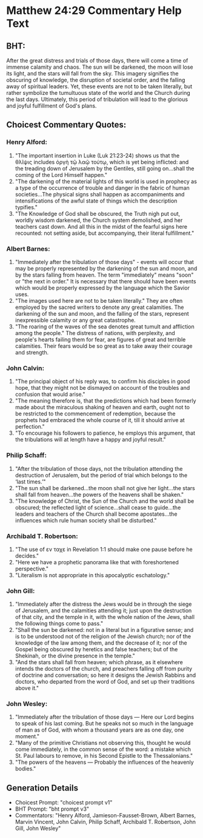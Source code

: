 # Matthew 24:29 Commentary Help Text

## BHT:
After the great distress and trials of those days, there will come a time of immense calamity and chaos. The sun will be darkened, the moon will lose its light, and the stars will fall from the sky. This imagery signifies the obscuring of knowledge, the disruption of societal order, and the falling away of spiritual leaders. Yet, these events are not to be taken literally, but rather symbolize the tumultuous state of the world and the Church during the last days. Ultimately, this period of tribulation will lead to the glorious and joyful fulfillment of God's plans.

## Choicest Commentary Quotes:
### Henry Alford:
1. "The important insertion in Luke (Luk 21:23-24) shows us that the θλῖψις includes ὀργὴ τῷ λαῷ τούτῳ, which is yet being inflicted: and the treading down of Jerusalem by the Gentiles, still going on...shall the coming of the Lord Himself happen." 
2. "The darkening of the material lights of this world is used in prophecy as a type of the occurrence of trouble and danger in the fabric of human societies...The physical signs shall happen as accompaniments and intensifications of the awful state of things which the description typifies."
3. "The Knowledge of God shall be obscured, the Truth nigh put out, worldly wisdom darkened, the Church system demolished, and her teachers cast down. And all this in the midst of the fearful signs here recounted: not setting aside, but accompanying, their literal fulfillment."

### Albert Barnes:
1. "Immediately after the tribulation of those days" - events will occur that may be properly represented by the darkening of the sun and moon, and by the stars falling from heaven. The term "immediately" means "soon" or "the next in order." It is necessary that there should have been events which would be properly expressed by the language which the Savior uses.
2. "The images used here are not to be taken literally." They are often employed by the sacred writers to denote any great calamities. The darkening of the sun and moon, and the falling of the stars, represent inexpressible calamity or any great catastrophe.
3. "The roaring of the waves of the sea denotes great tumult and affliction among the people." The distress of nations, with perplexity, and people's hearts failing them for fear, are figures of great and terrible calamities. Their fears would be so great as to take away their courage and strength.

### John Calvin:
1. "The principal object of his reply was, to confirm his disciples in good hope, that they might not be dismayed on account of the troubles and confusion that would arise."
2. "The meaning therefore is, that the predictions which had been formerly made about the miraculous shaking of heaven and earth, ought not to be restricted to the commencement of redemption, because the prophets had embraced the whole course of it, till it should arrive at perfection."
3. "To encourage his followers to patience, he employs this argument, that the tribulations will at length have a happy and joyful result."

### Philip Schaff:
1. "After the tribulation of those days, not the tribulation attending the destruction of Jerusalem, but the period of trial which belongs to the ‘last times.’"
2. "The sun shall be darkened...the moon shall not give her light...the stars shall fall from heaven...the powers of the heavens shall be shaken."
3. "The knowledge of Christ, the Sun of the Church and the world shall be obscured; the reflected light of science...shall cease to guide...the leaders and teachers of the Church shall become apostates...the influences which rule human society shall be disturbed."

### Archibald T. Robertson:
1. "The use of εν ταχε in Revelation 1:1 should make one pause before he decides."
2. "Here we have a prophetic panorama like that with foreshortened perspective."
3. "Literalism is not appropriate in this apocalyptic eschatology."

### John Gill:
1. "Immediately after the distress the Jews would be in through the siege of Jerusalem, and the calamities attending it; just upon the destruction of that city, and the temple in it, with the whole nation of the Jews, shall the following things come to pass."
2. "Shall the sun be darkened: not in a literal but in a figurative sense; and is to be understood not of the religion of the Jewish church; nor of the knowledge of the law among them, and the decrease of it; nor of the Gospel being obscured by heretics and false teachers; but of the Shekinah, or the divine presence in the temple."
3. "And the stars shall fall from heaven; which phrase, as it elsewhere intends the doctors of the church, and preachers falling off from purity of doctrine and conversation; so here it designs the Jewish Rabbins and doctors, who departed from the word of God, and set up their traditions above it."

### John Wesley:
1. "Immediately after the tribulation of those days — Here our Lord begins to speak of his last coming. But he speaks not so much in the language of man as of God, with whom a thousand years are as one day, one moment."
2. "Many of the primitive Christians not observing this, thought he would come immediately, in the common sense of the word: a mistake which St. Paul labours to remove, in his Second Epistle to the Thessalonians."
3. "The powers of the heavens — Probably the influences of the heavenly bodies."


## Generation Details
- Choicest Prompt: "choicest prompt v1"
- BHT Prompt: "bht prompt v3"
- Commentators: "Henry Alford, Jamieson-Fausset-Brown, Albert Barnes, Marvin Vincent, John Calvin, Philip Schaff, Archibald T. Robertson, John Gill, John Wesley"
